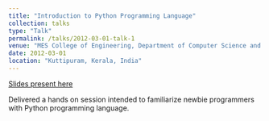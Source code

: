 ```yaml
---
title: "Introduction to Python Programming Language"
collection: talks
type: "Talk"
permalink: /talks/2012-03-01-talk-1
venue: "MES College of Engineering, Department of Computer Science and Engineering"
date: 2012-03-01
location: "Kuttipuram, Kerala, India"
---
```


[Slides present here](http://www.slideshare.net/kiranvm/introduction-to-python-programming)

Delivered a hands on session intended to familiarize newbie programmers with Python programming language.
